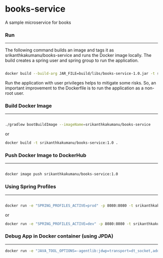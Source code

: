 # books-service

A sample microservice for books


### Run

---

The following command builds an image and tags it as srikanthkakumanu/books-service and runs the Docker image locally. The build creates a spring user and spring group to run the application.

``````bash

docker build --build-arg JAR_FILE=build/libs/books-service-1.0.jar -t srikanthkakumanu/books-service .
``````

Run the application with user privileges helps to mitigate some risks. So, an important improvement to the Dockerfile is to run the application as a non-root user.

### Build Docker Image

---

```bash

./gradlew bootBuildImage --imageName=srikanthkakumanu/books-service
```

or

```bash
docker build -t srikanthkakumanu/books-service:1.0 .
```

### Push Docker Image to DockerHub

---

```bash

docker image push srikanthkakumanu/books-service:1.0
```

### Using Spring Profiles

---

```bash

docker run -e "SPRING_PROFILES_ACTIVE=prod" -p 8080:8080 -t srikanthkakumanu/books-service
```

or

```bash
docker run -e "SPRING_PROFILES_ACTIVE=dev" -p 8080:8080 -t srikanthkakumanu/books-service
```

### Debug App in Docker container (using JPDA)

---

```bash
docker run -e "JAVA_TOOL_OPTIONS=-agentlib:jdwp=transport=dt_socket,address=5005,server=y,suspend=n" -p 8080:8080 -p 5005:5005 -t srikanthkakumanu/books-service
```
